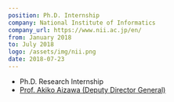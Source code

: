 ```yaml
---
position: Ph.D. Internship
company: National Institute of Informatics
company_url: https://www.nii.ac.jp/en/
from: January 2018
to: July 2018
logo: /assets/img/nii.png
date: 2018-07-23
---
```


- Ph.D. Research Internship 
- [Prof. Akiko Aizawa (Deputy Director General)](https://www.nii.ac.jp/en/faculty/digital_content/aizawa_akiko/)